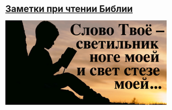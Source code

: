 # [Заметки при чтении Библии](https://notes.rigovanov.ru)

<p align="center">
 <img src="assets/img/card.png">
</p>
